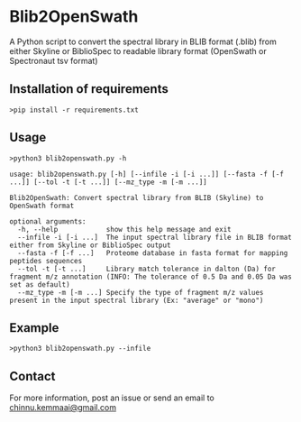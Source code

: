 # Blib2OpenSwath
A Python script to convert the spectral library in BLIB format (.blib) from either Skyline or BiblioSpec to readable library format (OpenSwath or Spectronaut tsv format)

## Installation of requirements

```
>pip install -r requirements.txt
```

## Usage

```
>python3 blib2openswath.py -h

usage: blib2openswath.py [-h] [--infile -i [-i ...]] [--fasta -f [-f ...]] [--tol -t [-t ...]] [--mz_type -m [-m ...]]

Blib2OpenSwath: Convert spectral library from BLIB (Skyline) to OpenSwath format

optional arguments:
  -h, --help            show this help message and exit
  --infile -i [-i ...]  The input spectral library file in BLIB format either from Skyline or BiblioSpec output
  --fasta -f [-f ...]   Proteome database in fasta format for mapping peptides sequences
  --tol -t [-t ...]     Library match tolerance in dalton (Da) for fragment m/z annotation (INFO: The tolerance of 0.5 Da and 0.05 Da was set as default)
  --mz_type -m [-m ...] Specify the type of fragment m/z values present in the input spectral library (Ex: "average" or "mono")
```
## Example

```
>python3 blib2openswath.py --infile 
```
## Contact
For more information, post an issue or send an email to chinnu.kemmaai@gmail.com
